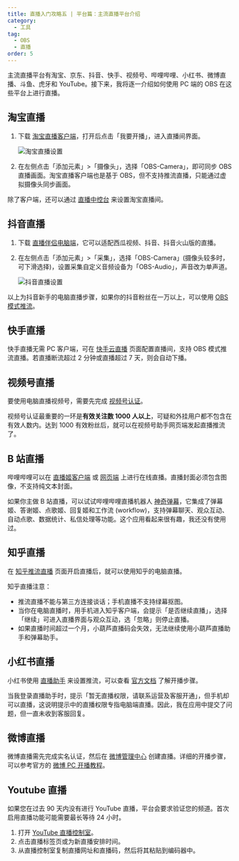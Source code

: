 ```yaml
---
title: 直播入门攻略五 | 平台篇：主流直播平台介绍
category:
  - 工具
tag:
  - OBS
  - 直播
order: 5
---
```


主流直播平台有淘宝、京东、抖音、快手、视频号、哔哩哔哩、小红书、微博直播、斗鱼、虎牙和 YouTube。接下来，我将逐一介绍如何使用 PC 端的 OBS 在这些平台上进行直播。

## 淘宝直播

1. 下载 [淘宝直播客户端](https://market.m.taobao.com/app/mtb/live-portal/download/index.html)，打开后点击「我要开播」，进入直播间界面。

   ![](http://tc.seoipo.com/2022-06-29-22-23-26.png "淘宝直播设置")

2. 在左侧点击「添加元素」>「摄像头」，选择「OBS-Camera」，即可同步 OBS 直播画面。淘宝直播客户端也是基于 OBS，但不支持推流直播，只能通过虚拟摄像头同步画面。

除了客户端，还可以通过 [直播中控台](https://liveplatform.taobao.com/restful/index/home/) 来设置淘宝直播间。

## 抖音直播

1. 下载 [直播伴侣电脑端](https://www.douyin.com/falcon/webcast_openpc/pages/streamingtool_download/index.html)，它可以适配西瓜视频、抖音、抖音火山版的直播。
2. 在左侧点击「添加元素」>「采集」，选择「OBS-Camera」(摄像头较多时，可下滑选择)，设置采集自定义音频设备为「OBS-Audio」，声音改为单声道。

   ![](http://tc.seoipo.com/2022-06-29-23-59-02.png "抖音直播设置")

以上为抖音新手的电脑直播步骤，如果你的抖音粉丝在一万以上，可以使用 [OBS 模式推流](http://streamingtool.douyin.com/docs/guide/96319/)。

## 快手直播

快手直播无需 PC 客户端，可在 [快手云直播](https://studio.kuaishou.com/profile) 页面配置直播间，支持 OBS 模式推流直播。若直播断流超过 2 分钟或直播超过 7 天，则会自动下播。

## 视频号直播

要使用电脑直播视频号，需要先完成 [视频号认证](https://channels.weixin.qq.com/platform/live/apply)。

视频号认证最重要的一环是**有效关注数 1000 人以上**，可疑和外挂用户都不包含在有效人数内。达到 1000 有效粉丝后，就可以在视频号助手网页端发起直播推流了。

## B 站直播

哔哩哔哩可以在 [直播姬客户端](https://link.bilibili.com/p/eden/download#/web) 或 [网页端](https://link.bilibili.com/p/center/index#/my-room/start-live) 上进行在线直播。直播封面必须包含图像，不支持纯文本封面。

如果你主做 B 站直播，可以试试哔哩哔哩直播机器人 [神奇弹幕](https://github.com/iwxyi/Bilibili-MagicalDanmaku)，它集成了弹幕姬、答谢姬、点歌姬、回复姬和工作流 (workflow)，支持弹幕聊天、观众互动、自动点歌、数据统计、私信处理等功能。这个应用看起来很有趣，我还没有使用过。

## 知乎直播

在 [知乎推流直播](https://www.zhihu.com/creator/streaming/push) 页面开启直播后，就可以使用知乎的电脑直播。

知乎直播注意：

- 推流直播不能与第三方连接谈话；手机直播不支持绿幕抠图。
- 当你在电脑直播时，用手机进入知乎客户端，会提示「是否继续直播」，选择「继续」可进入直播界面与观众互动，选「忽略」则停止直播。
- 如果直播时间超过一个月，小葫芦直播码会失效，无法继续使用小葫芦直播助手和弹幕助手。

## 小红书直播

小红书使用 [直播助手](http://www.xiaohongshu.com/zhibo/robs) 来设置推流，可以查看 [官方文档](ttps://fe-video-qc.xhscdn.com/fe-platform/f03ae58e50e6d53580fa16a58e9dffbbbabbb5f0.pdf) 了解开播步骤。

当我登录直播助手时，提示「暂无直播权限，请联系运营及客服开通」，但手机却可以直播，这说明提示中的直播权限专指电脑端直播。因此，我在应用中提交了问题，但一直未收到客服回复。

## 微博直播

微博直播需先完成实名认证，然后在 [微博管理中心](https://weibo.com/manage/frame?furl=https%3A%2F%2Fweibo.com%2Fl%2Fwblive%2Fadmin%2Fhome%2Fauthentication) 创建直播。详细的开播步骤，可以参考官方的 [微博 PC 开播教程](https://weibo.com/l/wblive/act/k2mw80kz3kw0)。

## Youtube 直播

如果您在过去 90 天内没有进行 YouTube 直播，平台会要求验证您的频道。首次启用直播功能可能需要最长等待 24 小时。

1. 打开 [YouTube 直播控制室](http://youtube.com/livestreaming)。
2. 点击直播标签页或为新直播安排时间。
3. 从直播控制室复制直播网址和直播码，然后将其粘贴到编码器中。
